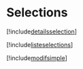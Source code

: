 # Selections

[!include[detailsselection](selections.detailsselection.autogen.md)]

[!include[listeselections](selections.listeselections.autogen.md)]

[!include[modifsimple](selections.modifsimple.autogen.md)]




















